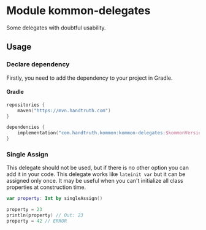 # Module kommon-delegates

Some delegates with doubtful usability.

Usage
-----------------------------------------------------

### Declare dependency

Firstly, you need to add the dependency to your project in Gradle.

#### Gradle

```kotlin
repositories {
    maven("https://mvn.handtruth.com")
}

dependencies {
    implementation("com.handtruth.kommon:kommon-delegates:$kommonVersion")
}
```

### Single Assign

This delegate should not be used, but if there is no other option you can add it
in your code. This delegate works like `lateinit var` but it can be assigned
only once. It may be useful when you can't initialize all class properties at
construction time.

```kotlin
var property: Int by singleAssign()

property = 23
println(property) // Out: 23
property = 42 // ERROR
```
